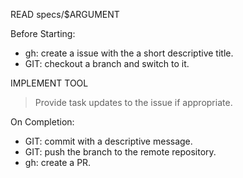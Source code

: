 READ specs/$ARGUMENT

Before Starting:
- gh: create a issue with the a short descriptive title.
- GIT: checkout a branch and switch to it.

IMPLEMENT TOOL
> Provide task updates to the issue if appropriate.

On Completion:
- GIT: commit with a descriptive message.
- GIT: push the branch to the remote repository.
- gh: create a PR.